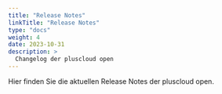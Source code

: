 ```yaml
---
title: "Release Notes"
linkTitle: "Release Notes"
type: "docs"
weight: 4
date: 2023-10-31
description: >
  Changelog der pluscloud open
---
```


Hier finden Sie die aktuellen Release Notes der pluscloud open.

